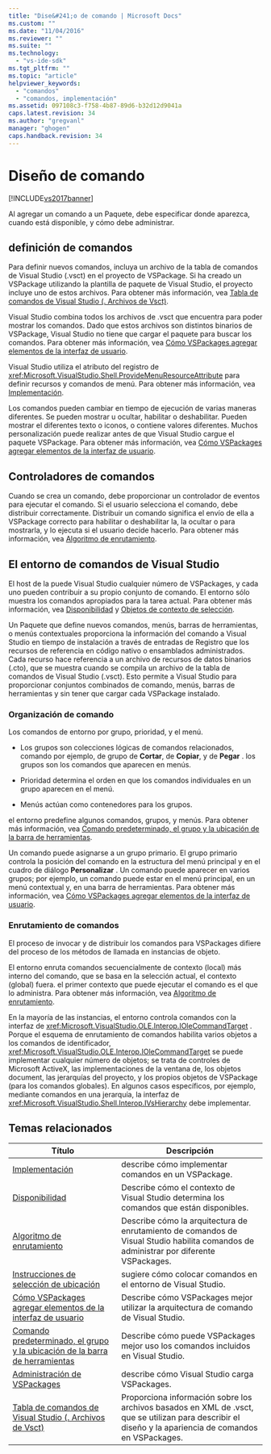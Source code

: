 ```yaml
---
title: "Dise&#241;o de comando | Microsoft Docs"
ms.custom: ""
ms.date: "11/04/2016"
ms.reviewer: ""
ms.suite: ""
ms.technology: 
  - "vs-ide-sdk"
ms.tgt_pltfrm: ""
ms.topic: "article"
helpviewer_keywords: 
  - "comandos"
  - "comandos, implementación"
ms.assetid: 097108c3-f758-4b87-89d6-b32d12d9041a
caps.latest.revision: 34
ms.author: "gregvanl"
manager: "ghogen"
caps.handback.revision: 34
---
```

# Dise&#241;o de comando
[!INCLUDE[vs2017banner](../../code-quality/includes/vs2017banner.md)]

Al agregar un comando a un Paquete, debe especificar donde aparezca, cuando está disponible, y cómo debe administrar.  
  
## definición de comandos  
 Para definir nuevos comandos, incluya un archivo de la tabla de comandos de Visual Studio \(.vsct\) en el proyecto de VSPackage.  Si ha creado un VSPackage utilizando la plantilla de paquete de Visual Studio, el proyecto incluye uno de estos archivos.  Para obtener más información, vea [Tabla de comandos de Visual Studio \(. Archivos de Vsct\)](../../extensibility/internals/visual-studio-command-table-dot-vsct-files.md).  
  
 Visual Studio combina todos los archivos de .vsct que encuentra para poder mostrar los comandos.  Dado que estos archivos son distintos binarios de VSPackage, Visual Studio no tiene que cargar el paquete para buscar los comandos.  Para obtener más información, vea [Cómo VSPackages agregar elementos de la interfaz de usuario](../../extensibility/internals/how-vspackages-add-user-interface-elements.md).  
  
 Visual Studio utiliza el atributo del registro de <xref:Microsoft.VisualStudio.Shell.ProvideMenuResourceAttribute> para definir recursos y comandos de menú.  Para obtener más información, vea [Implementación](../../extensibility/internals/command-implementation.md).  
  
 Los comandos pueden cambiar en tiempo de ejecución de varias maneras diferentes.  Se pueden mostrar u ocultar, habilitar o deshabilitar.  Pueden mostrar el diferentes texto o iconos, o contiene valores diferentes.  Muchos personalización puede realizar antes de que Visual Studio cargue el paquete VSPackage.  Para obtener más información, vea [Cómo VSPackages agregar elementos de la interfaz de usuario](../../extensibility/internals/how-vspackages-add-user-interface-elements.md).  
  
## Controladores de comandos  
 Cuando se crea un comando, debe proporcionar un controlador de eventos para ejecutar el comando.  Si el usuario selecciona el comando, debe distribuir correctamente.  Distribuir un comando significa el envío de ella a VSPackage correcto para habilitar o deshabilitar la, la ocultar o para mostrarla, y lo ejecuta si el usuario decide hacerlo.  Para obtener más información, vea [Algoritmo de enrutamiento](../../extensibility/internals/command-routing-algorithm.md).  
  
## El entorno de comandos de Visual Studio  
 El host de la puede Visual Studio cualquier número de VSPackages, y cada uno pueden contribuir a su propio conjunto de comando.  El entorno sólo muestra los comandos apropiados para la tarea actual.  Para obtener más información, vea [Disponibilidad](../../extensibility/internals/command-availability.md) y [Objetos de contexto de selección](../../extensibility/internals/selection-context-objects.md).  
  
 Un Paquete que define nuevos comandos, menús, barras de herramientas, o menús contextuales proporciona la información del comando a Visual Studio en tiempo de instalación a través de entradas de Registro que los recursos de referencia en código nativo o ensamblados administrados.  Cada recurso hace referencia a un archivo de recursos de datos binarios \(.cto\), que se muestra cuando se compila un archivo de la tabla de comandos de Visual Studio \(.vsct\).  Esto permite a Visual Studio para proporcionar conjuntos combinados de comando, menús, barras de herramientas y sin tener que cargar cada VSPackage instalado.  
  
### Organización de comando  
 Los comandos de entorno por grupo, prioridad, y el menú.  
  
-   Los grupos son colecciones lógicas de comandos relacionados, comando por ejemplo, de grupo de **Cortar**, de **Copiar**, y de **Pegar** .  los grupos son los comandos que aparecen en menús.  
  
-   Prioridad determina el orden en que los comandos individuales en un grupo aparecen en el menú.  
  
-   Menús actúan como contenedores para los grupos.  
  
 el entorno predefine algunos comandos, grupos, y menús.  Para obtener más información, vea [Comando predeterminado, el grupo y la ubicación de la barra de herramientas](../../extensibility/internals/default-command-group-and-toolbar-placement.md).  
  
 Un comando puede asignarse a un grupo primario.  El grupo primario controla la posición del comando en la estructura del menú principal y en el cuadro de diálogo **Personalizar** .  Un comando puede aparecer en varios grupos; por ejemplo, un comando puede estar en el menú principal, en un menú contextual y, en una barra de herramientas.  Para obtener más información, vea [Cómo VSPackages agregar elementos de la interfaz de usuario](../../extensibility/internals/how-vspackages-add-user-interface-elements.md).  
  
### Enrutamiento de comandos  
 El proceso de invocar y de distribuir los comandos para VSPackages difiere del proceso de los métodos de llamada en instancias de objeto.  
  
 El entorno enruta comandos secuencialmente de contexto \(local\) más interno del comando, que se basa en la selección actual, el contexto \(global\) fuera.  el primer contexto que puede ejecutar el comando es el que lo administra.  Para obtener más información, vea [Algoritmo de enrutamiento](../../extensibility/internals/command-routing-algorithm.md).  
  
 En la mayoría de las instancias, el entorno controla comandos con la interfaz de <xref:Microsoft.VisualStudio.OLE.Interop.IOleCommandTarget> .  Porque el esquema de enrutamiento de comandos habilita varios objetos a los comandos de identificador, <xref:Microsoft.VisualStudio.OLE.Interop.IOleCommandTarget> se puede implementar cualquier número de objetos; se trata de controles de Microsoft ActiveX, las implementaciones de la ventana de, los objetos document, las jerarquías del proyecto, y los propios objetos de VSPackage \(para los comandos globales\).  En algunos casos específicos, por ejemplo, mediante comandos en una jerarquía, la interfaz de <xref:Microsoft.VisualStudio.Shell.Interop.IVsHierarchy> debe implementar.  
  
## Temas relacionados  
  
|Título|Descripción|  
|------------|-----------------|  
|[Implementación](../../extensibility/internals/command-implementation.md)|describe cómo implementar comandos en un VSPackage.|  
|[Disponibilidad](../../extensibility/internals/command-availability.md)|Describe cómo el contexto de Visual Studio determina los comandos que están disponibles.|  
|[Algoritmo de enrutamiento](../../extensibility/internals/command-routing-algorithm.md)|Describe cómo la arquitectura de enrutamiento de comandos de Visual Studio habilita comandos de administrar por diferente VSPackages.|  
|[Instrucciones de selección de ubicación](../../extensibility/internals/command-placement-guidelines.md)|sugiere cómo colocar comandos en el entorno de Visual Studio.|  
|[Cómo VSPackages agregar elementos de la interfaz de usuario](../../extensibility/internals/how-vspackages-add-user-interface-elements.md)|Describe cómo VSPackages mejor utilizar la arquitectura de comando de Visual Studio.|  
|[Comando predeterminado, el grupo y la ubicación de la barra de herramientas](../../extensibility/internals/default-command-group-and-toolbar-placement.md)|Describe cómo puede VSPackages mejor uso los comandos incluidos en Visual Studio.|  
|[Administración de VSPackages](../../extensibility/managing-vspackages.md)|describe cómo Visual Studio carga VSPackages.|  
|[Tabla de comandos de Visual Studio \(. Archivos de Vsct\)](../../extensibility/internals/visual-studio-command-table-dot-vsct-files.md)|Proporciona información sobre los archivos basados en XML de .vsct, que se utilizan para describir el diseño y la apariencia de comandos en VSPackages.|